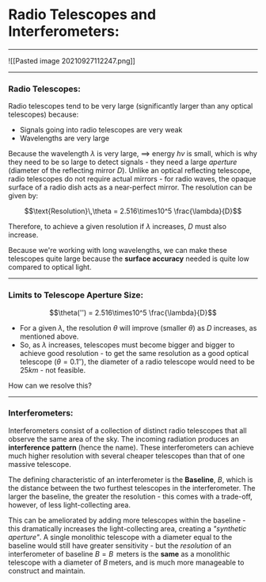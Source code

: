 # Radio Telescopes and Interferometers:
***
![[Pasted image 20210927112247.png]]

***
### Radio Telescopes:

Radio telescopes tend to be very large (significantly larger than any optical telescopes) because:

- Signals going into radio telescopes are very weak
- Wavelengths are very large

Because the wavelength $\lambda$ is very large, $\implies$ energy $hv$ is small, which is why they need to be so large to detect signals - they need a large *aperture* (diameter of the reflecting mirror $D$). Unlike an optical reflecting telescope, radio telescopes do not require actual mirrors - for radio waves, the opaque surface of a radio dish acts as a near-perfect mirror. The resolution can be given by:

$$\text{Resolution}\,\theta = 2.516\times10^5 \frac{\lambda}{D}$$

Therefore, to achieve a given resolution if $\lambda$ increases, $D$ must also increase. 

Because we're working with long wavelengths, we can make these telescopes quite large because the **surface accuracy** needed is quite low compared to optical light. 

***

### Limits to Telescope Aperture Size:


$$\theta('') = 2.516\times10^5 \frac{\lambda}{D}$$

- For a given $\lambda$, the resolution $\theta$ will improve (smaller $\theta$) as $D$ increases, as mentioned above. 
- So, as $\lambda$ increases, telescopes must become bigger and bigger to achieve good resolution - to get the same resolution as a good optical telescope ($\theta = 0.1''$), the diameter of a radio telescope would need to be 25*km* - not feasible.

How can we resolve this? 

***

### Interferometers:

Interferometers consist of a collection of distinct radio telescopes that all observe the same area of the sky. The incoming radiation produces an **interference pattern** (hence the name). These interferometers can achieve much higher resolution with several cheaper telescopes than that of one massive telescope. 

The defining characteristic of an interferometer is the **Baseline**, $B$, which is the distance between the two furthest telescopes in the interferometer. The larger the baseline, the greater the resolution - this comes with a trade-off, however, of less light-collecting area. 

This can be ameliorated by adding more telescopes within the baseline - this dramatically increases the light-collecting area, creating a *"synthetic aperture"*. A single monolithic telescope with a diameter equal to the baseline would still have greater sensitivity - but the *resolution* of an interferometer of baseline $B=B\,\text{ meters}$ is the **same** as a monolithic telescope with a diameter of $B\,\text{meters}$, and is much more manageable to construct and maintain. 
